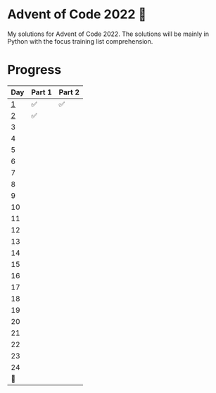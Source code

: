 # Advent of Code 2022 🎄
My solutions for Advent of Code 2022. The solutions will be mainly in Python with the focus training list comprehension.

# Progress 
| Day | Part 1 | Part 2 |
|---|---|---|
| [1](day_1) | ✅ | ✅ |
| [2](day_2) | ✅ |  |
| 3 |  |  |
| 4 |  |  |
| 5 |  |  |
| 6 |  |  |
| 7 |  |  |
| 8 |  |  |
| 9 |  |  |
| 10 |  |  |
| 11 |  |  |
| 12 |  |  |
| 13 |  |  |
| 14 |  |  |
| 15 |  |  |
| 16 |  |  |
| 17 |  |  |
| 18 |  |  |
| 19 |  |  |
| 20 |  |  |
| 21 |  |  |
| 22 |  |  |
| 23 |  |  |
| 24 |  |  |
| 🎅 |  |  |

